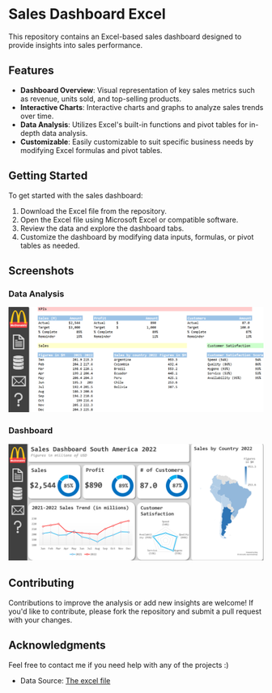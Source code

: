 # Sales Dashboard Excel

This repository contains an Excel-based sales dashboard designed to provide insights into sales performance.

## Features

- **Dashboard Overview**: Visual representation of key sales metrics such as revenue, units sold, and top-selling products.
- **Interactive Charts**: Interactive charts and graphs to analyze sales trends over time.
- **Data Analysis**: Utilizes Excel's built-in functions and pivot tables for in-depth data analysis.
- **Customizable**: Easily customizable to suit specific business needs by modifying Excel formulas and pivot tables.

## Getting Started

To get started with the sales dashboard:

1. Download the Excel file from the repository.
2. Open the Excel file using Microsoft Excel or compatible software.
3. Review the data and explore the dashboard tabs.
4. Customize the dashboard by modifying data inputs, formulas, or pivot tables as needed.

## Screenshots

### Data Analysis
![Data Analysis](https://github.com/kunal9960/Sales_Dashboard_Excel/blob/main/Data%20Analysis.png)

### Dashboard
![Dashboard](https://github.com/kunal9960/Sales_Dashboard_Excel/blob/main/Dashboard.png)

## Contributing

Contributions to improve the analysis or add new insights are welcome! If you'd like to contribute, please fork the repository and submit a pull request with your changes.

## Acknowledgments

Feel free to contact me if you need help with any of the projects :)
- Data Source: [The excel file](https://github.com/kunal9960/Sales_Dashboard_Excel/blob/main/Sales%20Dashboard%20South%20America.xlsx)
